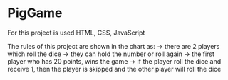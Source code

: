 # PigGame
For this project is used HTML, CSS, JavaScript

The rules of this project are shown in the chart as: 
-> there are 2 players which roll the dice
-> they can hold the number or roll again
-> the first player who has 20 points, wins the game
-> if the player roll the dice and receive 1, then the player is skipped and the other player will roll the dice
